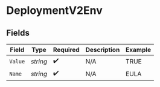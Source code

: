 # DeploymentV2Env


## Fields

| Field              | Type               | Required           | Description        | Example            |
| ------------------ | ------------------ | ------------------ | ------------------ | ------------------ |
| `Value`            | *string*           | :heavy_check_mark: | N/A                | TRUE               |
| `Name`             | *string*           | :heavy_check_mark: | N/A                | EULA               |